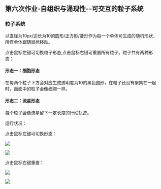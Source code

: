 ## 第六次作业-自组织与涌现性--可交互的粒子系统

### 粒子系统

以直径为10px/边长为10的圆形/正方形/菱形作为每一个单体可生成的随机形状，所有单体跟随鼠标移动。

点击鼠标左键可切换粒子形态,点击鼠标右键可重置所有粒子。粒子共有两种形态：

#### 形态一：细胞形态

在每两个粒子下方会对应生成透明度为10的黑色圆形，在粒子还没有聚集在一起时，画面中的粒子会像细胞一样。

#### 形态二：流星形态

每个粒子会像流星留下一定长度的行动轨迹。

运行状况：

点击鼠标左键可切换形态：

![](https://github.com/alm-adlt/homework/blob/main/image/demo%202021-10-30%2019-24-10%2000_00_24-00_00_38.gif)


![](https://github.com/alm-adlt/homework/blob/main/image/demo%202021-10-30%2019-24-10%2000_00_37-00_00_43.gif)


点击鼠标右键重置：

![](https://github.com/alm-adlt/homework/blob/main/image/demo%202021-10-30%2019-24-10%2000_00_40-00_00_48.gif)


![](https://github.com/alm-adlt/homework/blob/main/image/demo%202021-10-30%2019-24-10%2000_00_54-00_01_10.gif)

